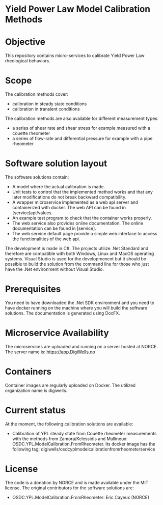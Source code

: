 Yield Power Law Model Calibration Methods
===

Objective
===
This repository contains micro-services to calibrate Yield Power Law rheological behaviors.

Scope
===
The calibration methods cover:
* calibration in steady state conditions
* calibration in transient conditions

The calibration methods are also available for different measurement types:
* a series of shear rate and shear stress for example measured with a couette rheometer
* a series of flow-rate and differential pressure for example with a pipe rheometer

Software solution layout
===
The software solutions contain:
* A model where the actual calibration is made.
* Unit tests to control that the implemented method works and that any later modifications do not break backward compatibility.
* A wrapper microservice implemented as a web api server and containerized with docker. The web API can be found in [service]api/values.
* An example test program to check that the container works properly.
* The web service also provides online documentation. The online documentation can be found in [service].
* The web service default page provide a simple web interface to access the functionalities of the web api.

The development is made in C#. The projects utilize .Net Standard and therefore are compatible with both Windows, Linux and MacOS operating systems. 
Visual Studio is used for the developmenent but it should be possible to build the solution from the command line for those who just have the .Net 
environment without Visual Studio.

Prerequisites
===
You need to have downloaded the .Net SDK environment and you need to have docker running on the machine where you will build the software solutions. 
The documentation is generated using DocFX.

Microservice Availability
===
The microservices are uploaded and running on a server hosted at NORCE. The server name is: https://app.DigiWells.no 

Containers
===
Container images are regularly uploaded on Docker. The utilized organization name is digiwells. 

Current status
===
At the moment, the following calibration solutions are available:
* Calibration of YPL steady state from Couette rheometer measurements with the methods from Zamora/Kelessidis and Mullineux: OSDC.YPL.ModelCalibration.FromRheometer. 
Its docker image has the following tag: digiwells/osdcyplmodelcalibrationfromrheometerservice

License
===
The code is a donation by NORCE and is made available under the MIT license.
The original contributors for the software solutions are:
* OSDC.YPL.ModelCalibration.FromRheometer: Eric Cayeux (NORCE)

